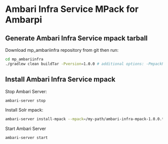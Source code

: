 # Ambari Infra Service MPack for Ambarpi

## Generate Ambari Infra Service mpack tarball
Download mp_ambariinfra repository from git then run:
```bash
cd mp_ambariinfra
./gradlew clean buildTar -Pversion=1.0.0 # additional options: -PmpackName=...
```

## Install  Ambari Infra Service mpack

Stop Ambari Server:
```bash
ambari-server stop
```

Install Solr mpack:
```bash
ambari-server install-mpack --mpack=/my-path/ambari-infra-mpack-1.0.0.tar.gz --verbose
```

Start Ambari Server
```bash
ambari-server start
```